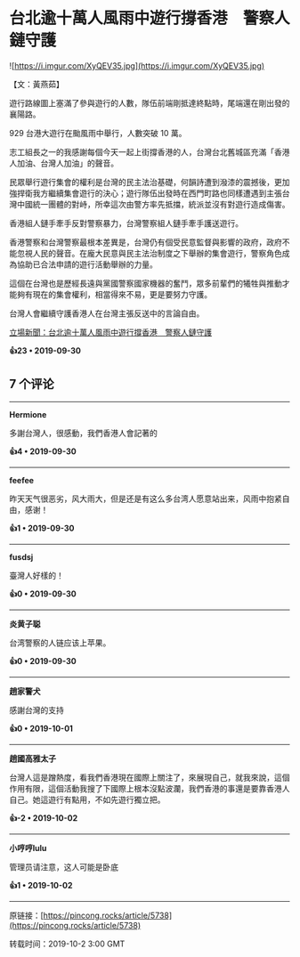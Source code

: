 # 台北逾十萬人風雨中遊行撐香港　警察人鏈守護 

![https://i.imgur.com/XyQEV35.jpg](https://i.imgur.com/XyQEV35.jpg)

【文：黃燕茹】

遊行路線圖上塞滿了參與遊行的人數，隊伍前端剛抵達終點時，尾端還在剛出發的襄陽路。

929 台港大遊行在颱風雨中舉行，人數突破 10 萬。

志工組長之一的我感謝每個今天一起上街撐香港的人，台灣台北舊城區充滿「香港人加油、台灣人加油」的聲音。

民眾舉行遊行集會的權利是台灣的民主法治基礎，何韻詩遭到潑漆的震撼後，更加強捍衛我方繼續集會遊行的決心；遊行隊伍出發時在西門町路也同樣遭遇到主張台灣中國統一團體的對峙，所幸這次由警方率先抵擋，統派並沒有對遊行造成傷害。

香港組人鏈手牽手反對警察暴力，台灣警察組人鏈手牽手護送遊行。

香港警察和台灣警察最根本差異是，台灣仍有個受民意監督與影響的政府，政府不能忽視人民的聲音。在龐大民意與民主法治制度之下舉辦的集會遊行，警察角色成為協助已合法申請的遊行活動舉辦的力量。

這個在台灣也是歷經長遠與黨國警察國家機器的奮鬥，眾多前輩們的犧牲與推動才能夠有現在的集會權利，相當得來不易，更是要努力守護。

台灣人會繼續守護香港人在台灣主張反送中的言論自由。

[立場新聞：台北逾十萬人風雨中遊行撐香港　警察人鏈守護](https://www.thestandnews.com/politics/%E5%8F%B0%E5%8C%97%E9%80%BE%E5%8D%81%E8%90%AC%E4%BA%BA%E9%A2%A8%E9%9B%A8%E4%B8%AD%E9%81%8A%E8%A1%8C%E6%92%90%E9%A6%99%E6%B8%AF-%E8%AD%A6%E5%AF%9F%E4%BA%BA%E9%8F%88%E5%AE%88%E8%AD%B7/)

**👍23 • 2019-09-30**

## 7 个评论

---
**Hermione**

多謝台灣人，很感動，我們香港人會記著的 

**👍4 • 2019-09-30**

---
**feefee**

昨天天气很恶劣，风大雨大，但是还是有这么多台湾人愿意站出来，风雨中抱紧自由，感谢！ 

**👍1 • 2019-09-30**

---
**fusdsj**

臺灣人好樣的！ 

**👍0 • 2019-09-30**

---
**炎黄子聪**

台湾警察的人链应该上苹果。 

**👍0 • 2019-09-30**

---
**趙家警犬**

感謝台灣的支持 

**👍0 • 2019-10-01**

---
**趙國高雅太子**

台灣人這是蹭熱度，看我們香港現在國際上關注了，來展現自己，就我來說，這個作用有限，這個活動我搜了下國際上根本沒點波瀾，我們香港的事還是要靠香港人自己。她這遊行有點用，不如先遊行獨立把。 

**👍-2 • 2019-10-02**

---
**小哼哼lulu**

管理员请注意，这人可能是卧底 

**👍1 • 2019-10-02**

---
原链接：[https://pincong.rocks/article/5738](https://pincong.rocks/article/5738)

转载时间：2019-10-2 3:00 GMT